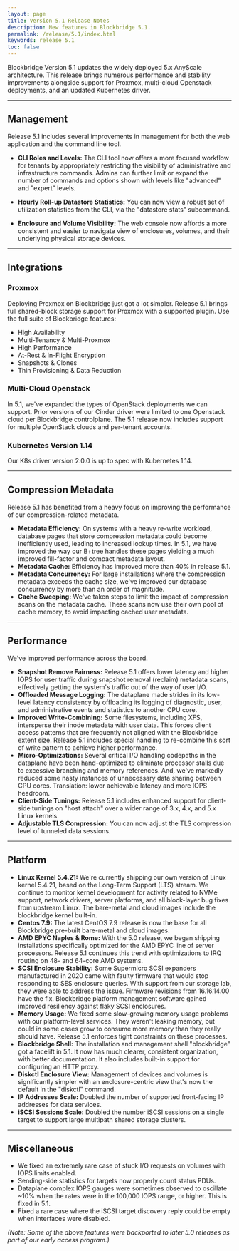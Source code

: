 ```yaml
---
layout: page
title: Version 5.1 Release Notes
description: New features in Blockbridge 5.1.
permalink: /release/5.1/index.html
keywords: release 5.1
toc: false
---
```


Blockbridge Version 5.1 updates the widely deployed 5.x AnyScale architecture.
This release brings numerous performance and stability improvements alongside
support for Proxmox, multi-cloud Openstack deployments, and an updated
Kubernetes driver.

---

Management
--------------

Release 5.1 includes several improvements in management for both the
web application and the command line tool.
<br>

* **CLI Roles and Levels:** The CLI tool now offers a more focused workflow for
  tenants by appropriately restricting the visibility of administrative and
  infrastructure commands.  Admins can further limit or expand the number of
  commands and options shown with levels like "advanced" and "expert" levels.

* **Hourly Roll-up Datastore Statistics:** You can now view a robust set of
  utilization statistics from the CLI, via the "datastore stats" subcommand.

* **Enclosure and Volume Visibility:** The web console now affords a more
  consistent and easier to navigate view of enclosures, volumes, and their
  underlying physical storage devices.

---

Integrations
------------

### Proxmox

Deploying Proxmox on Blockbridge just got a lot simpler.  Release 5.1 brings
full shared-block storage support for Proxmox with a supported plugin.  Use the
full suite of Blockbridge features:

* High Availability
* Multi-Tenancy & Multi-Proxmox
* High Performance
* At-Rest & In-Flight Encryption
* Snapshots & Clones
* Thin Provisioning & Data Reduction

### Multi-Cloud Openstack

In 5.1, we've expanded the types of OpenStack deployments we can support.
Prior versions of our Cinder driver were limited to one Openstack cloud per
Blockbridge controlplane.  The 5.1 release now includes support for multiple
OpenStack clouds and per-tenant accounts.

### Kubernetes Version 1.14

Our K8s driver version 2.0.0 is up to spec with Kubernetes 1.14.

---

Compression Metadata
--------------------

Release 5.1 has benefited from a heavy focus on improving the performance of
our compression-related metadata.

* **Metadata Efficiency:** On systems with a heavy re-write workload, database
pages that store compression metadata could become inefficiently used, leading
to increased lookup times.  In 5.1, we have improved the way our B+tree handles
these pages yielding a much improved fill-factor and compact metadata layout.
* **Metadata Cache:** Efficiency has improved more than 40% in release 5.1.
* **Metadata Concurrency:** For large installations where the compression
metadata exceeds the cache size, we've improved our database concurrency by
more than an order of magnitude.
* **Cache Sweeping:** We've taken steps to limit the impact of compression
scans on the metadata cache.  These scans now use their own pool of cache
memory, to avoid impacting cached user metadata.

---

Performance
-----------

We've improved performance across the board.

* **Snapshot Remove Fairness:** Release 5.1 offers lower latency and higher
IOPS for user traffic during snapshot removal (reclaim) metadata scans,
effectively getting the system's traffic out of the way of user I/O.
* **Offloaded Message Logging:** The dataplane made strides in its low-level
latency consistency by offloading its logging of diagnostic, user, and
administrative events and statistics to another CPU core.
* **Improved Write-Combining:** Some filesystems, including XFS, intersperse
their inode metadata with user data.  This forces client access patterns that
are frequently not aligned with the Blockbridge extent size.  Release 5.1
includes special handling to re-combine this sort of write pattern to achieve
higher performance.
* **Micro-Optimizations:** Several critical I/O handling codepaths in the
dataplane have been hand-optimized to eliminate processor stalls due to
excessive branching and memory references.  And, we've markedly reduced some
nasty instances of unnecessary data sharing between CPU cores.  Translation:
lower achievable latency and more IOPS headroom.
* **Client-Side Tunings:** Release 5.1 includes enhanced support for
client-side tunings on "host attach" over a wider range of 3.x, 4.x, and 5.x
Linux kernels.
* **Adjustable TLS Compression:** You can now adjust the TLS compression level of tunneled data sessions.

---

Platform
--------

* **Linux Kernel 5.4.21:** We're currently shipping our own version of Linux
kernel 5.4.21, based on the Long-Term Support (LTS) stream.  We continue to
monitor kernel development for activity related to NVMe support, network
drivers, server platforms, and all block-layer bug fixes from upstream
Linux. The bare-metal and cloud images include the blockbridge kernel built-in.
* **Centos 7.9:** The latest CentOS 7.9 release is now the base for all
Blockbridge pre-built bare-metal and cloud images.
* **AMD EPYC Naples & Rome:** With the 5.0 release, we began shipping
installations specifically optimized for the AMD EPYC line of server
processors.  Release 5.1 continues this trend with optimizations to IRQ routing
on 48- and 64-core AMD systems.
* **SCSI Enclosure Stability:** Some Supermicro SCSI expanders manufactured in
2020 came with faulty firmware that would stop responding to SES enclosure
queries.  With support from our storage lab, they were able to address the
issue.  Firmware revisions from 16.16.14.00 have the fix.  Blockbridge platform
management software gained improved resiliency against flaky SCSI enclosures.
* **Memory Usage:** We fixed some slow-growing memory usage problems with our
platform-level services.  They weren't leaking memory, but could in some cases
grow to consume more memory than they really should have.  Release 5.1 enforces
tight constraints on these processes.
* **Blockbridge Shell:** The installation and management shell "blockbridge"
got a facelift in 5.1.  It now has much clearer, consistent organization, with
better documentation.  It also includes built-in support for configuring an
HTTP proxy.
* **Diskctl Enclosure View:** Management of devices and volumes is
significantly simpler with an enclosure-centric view that's now the default in
the "diskctl" command.
* **IP Addresses Scale:** Doubled the number of supported front-facing IP
addresses for data services.
* **iSCSI Sessions Scale:** Doubled the number iSCSI sessions
  on a single target to support large multipath shared storage clusters.

---

Miscellaneous
-------------

* We fixed an extremely rare case of stuck I/O requests on volumes with IOPS
  limits enabled.
* Sending-side statistics for targets now properly count status PDUs.
* Dataplane complex IOPS gauges were sometimes observed to oscillate ~10% when
  the rates were in the 100,000 IOPS range, or higher.  This is fixed in 5.1.
* Fixed a rare case where the iSCSI target discovery reply could be empty when
  interfaces were disabled.



*(Note: Some of the above features were backported to later 5.0 releases as
part of our early access program.)*
